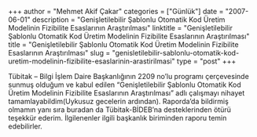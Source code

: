 +++
author = "Mehmet Akif Çakar"
categories = ["Günlük"]
date = "2007-06-01"
description = "Genişletilebilir Şablonlu Otomatik Kod Üretim Modelinin Fizibilite Esaslarının Araştırılması"
linktitle = "Genişletilebilir Şablonlu Otomatik Kod Üretim Modelinin Fizibilite Esaslarının Araştırılması"
title = "Genişletilebilir Şablonlu Otomatik Kod Üretim Modelinin Fizibilite Esaslarının Araştırılması"
slug = "genisletilebilir-sablonlu-otomatik-kod-uretim-modelinin-fizibilite-esaslarinin-arastirilmasi"
type = "post"
+++

Tübitak – Bilgi İşlem Daire Başkanlığının 2209 no’lu programı çerçevesinde sunmuş olduğum ve kabul edilen “Genişletilebilir Şablonlu Otomatik Kod Üretim Modelinin Fizibilite Esaslarının Araştırılması” adlı çalışmayı nihayet tamamlayabildim(Uykusuz gecelerin ardından). Raporda’da bildirmiş olmamın yanı sıra buradan da Tübitak-BİDEB’na desteklerinden ötürü teşekkür ederim. İlgilenenler ilgili başkanlık biriminden raporu temin edebilirler.